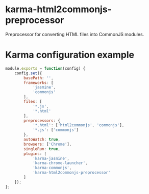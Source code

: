 # karma-html2commonjs-preprocessor

Preprocessor for converting HTML files into CommonJS modules.

# Karma configuration example
```javascript
module.exports = function(config) {
    config.set({
        basePath: '',
        frameworks: [
            'jasmine',
            'commonjs'
        ],
        files: [
            '*.js',
            '*.html'
        ],
        preprocessors: {
            '*.html': ['html2commonjs', 'commonjs'],
            '*.js': ['commonjs']
        },
        autoWatch: true,
        browsers: ['Chrome'],
        singleRun: true,
        plugins: [
            'karma-jasmine',
            'karma-chrome-launcher',
            'karma-commonjs',
            'karma-html2commonjs-preprocessor'
        ]
    });
};
```